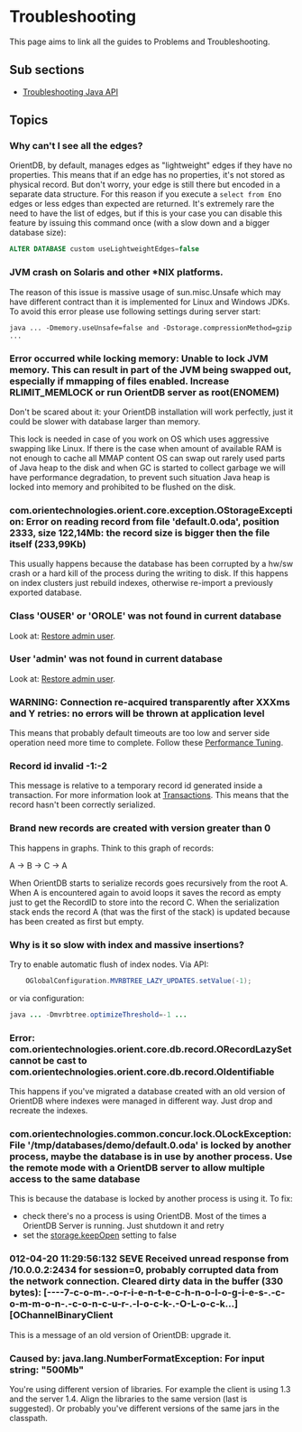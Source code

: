 # Troubleshooting

This page aims to link all the guides to Problems and Troubleshooting.

## Sub sections
- [Troubleshooting Java API](Troubleshooting-Java.md)

## Topics

### Why can't I see all the edges?

OrientDB, by default, manages edges as "lightweight" edges if they have no properties. This means that if an edge has no properties, it's not stored as physical record. But don't worry, your edge is still there but encoded in a separate data structure. For this reason if you execute a ```select from E```no edges or less edges than expected are returned. It's extremely rare the need to have the list of edges, but if this is your case you can disable this feature by issuing this command once (with a slow down and a bigger database size):

``` sql
ALTER DATABASE custom useLightweightEdges=false
```

### JVM crash on Solaris and other *NIX platforms.
The reason of this issue is massive usage of sun.misc.Unsafe which may have different contract than it is
implemented for Linux and Windows JDKs. To avoid this error please use following settings during server start:

```
java ... -Dmemory.useUnsafe=false and -Dstorage.compressionMethod=gzip ...
```

### Error occurred while locking memory: Unable to lock JVM memory. This can result in part of the JVM being swapped out, especially if mmapping of files enabled. Increase RLIMIT_MEMLOCK or run OrientDB server as root(ENOMEM)

Don't be scared about it: your OrientDB installation will work perfectly, just it could be slower with database larger than memory.

This lock is needed in case of you work on OS which uses aggressive swapping like Linux. If there is the case when amount of available RAM is not enough to cache all MMAP content OS can swap out rarely used parts of Java heap to the disk and when GC is started to collect garbage we will have performance degradation, to prevent such situation Java heap is locked into memory and prohibited to be flushed on the disk.
### com.orientechnologies.orient.core.exception.OStorageException: Error on reading record from file 'default.0.oda', position 2333, size 122,14Mb: the record size is bigger then the file itself (233,99Kb)

This usually happens because the database has been corrupted by a hw/sw crash or a hard kill of the process during the writing to disk. If this happens on index clusters just rebuild indexes, otherwise re-import a previously exported database.

### Class 'OUSER' or 'OROLE' was not found in current database
Look at: [Restore admin user](Security.md#restore-admin-user).

### User 'admin' was not found in current database
Look at: [Restore admin user](Security.md#restore-admin-user).

### WARNING: Connection re-acquired transparently after XXXms and Y retries: no errors will be thrown at application level

This means that probably default timeouts are too low and server side operation need more time to complete. Follow these  [Performance Tuning](Performance-Tuning.md).

### Record id invalid -1:-2

This message is relative to a temporary record id generated inside a transaction. For more information look at [Transactions](Transactions.md). This means that the record hasn't been correctly serialized.

### Brand new records are created with version greater than 0

This happens in graphs. Think to this graph of records:

A -> B -> C -> A

When OrientDB starts to serialize records goes recursively from the root A. When A is encountered again to avoid loops it saves the record as empty just to get the RecordID to store into the record C. When the serialization stack ends the record A (that was the first of the stack) is updated because has been created as first but empty.

### Why is it so slow with index and massive insertions?

Try to enable automatic flush of index nodes. Via API:
```java
    OGlobalConfiguration.MVRBTREE_LAZY_UPDATES.setValue(-1);
```
or via configuration:
```java
java ... -Dmvrbtree.optimizeThreshold=-1 ...
```

### Error: com.orientechnologies.orient.core.db.record.ORecordLazySet cannot be cast to com.orientechnologies.orient.core.db.record.OIdentifiable

This happens if you've migrated a database created with an old version of OrientDB where indexes were managed in different way. Just drop and recreate the indexes.

### com.orientechnologies.common.concur.lock.OLockException: File '/tmp/databases/demo/default.0.oda' is locked by another process, maybe the database is in use by another process. Use the remote mode with a OrientDB server to allow multiple access to the same database

This is because the database is locked by another process is using it. To fix:
- check there's no a process is using OrientDB. Most of the times a OrientDB Server is running. Just shutdown it and retry
- set the [storage.keepOpen](http://code.google.com/p/orient/wiki/PerformanceTuning#Parameters) setting to false


### 012-04-20 11:29:56:132 SEVE Received unread response from /10.0.0.2:2434 for session=0, probably corrupted data from the network connection. Cleared dirty data in the buffer (330 bytes): [----7-c-o-m-.-o-r-i-e-n-t-e-c-h-n-o-l-o-g-i-e-s-.-c-o-m-m-o-n-.-c-o-n-c-u-r-.-l-o-c-k-.-O-L-o-c-k...] [OChannelBinaryClient

This is a message of an old version of OrientDB: upgrade it.

### Caused by: java.lang.NumberFormatException: For input string: "500Mb"
You're using different version of libraries. For example the client is using 1.3 and the server 1.4. Align the libraries to the same version (last is suggested). Or probably you've different versions of the same jars in the classpath.
